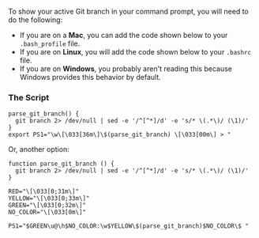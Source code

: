 To show your active Git branch in your command prompt, you will need to do the following:

- If you are on a **Mac**, you can add the code shown below to your `.bash_profile` file.
- If you are on **Linux**, you will add the code shown below to your `.bashrc` file. 
- If you are on **Windows**, you probably aren't reading this because Windows provides this behavior by default.

### The Script

```shell
parse_git_branch() {
  git branch 2> /dev/null | sed -e '/^[^*]/d' -e 's/* \(.*\)/ (\1)/'
}
export PS1="\w\[\033[36m\]\$(parse_git_branch) \[\033[00m\] > "
```

Or, another option:

```shell
function parse_git_branch () {
  git branch 2> /dev/null | sed -e '/^[^*]/d' -e 's/* \(.*\)/ (\1)/'
}
 
RED="\[\033[0;31m\]"
YELLOW="\[\033[0;33m\]"
GREEN="\[\033[0;32m\]"
NO_COLOR="\[\033[0m\]"
 
PS1="$GREEN\u@\h$NO_COLOR:\w$YELLOW\$(parse_git_branch)$NO_COLOR\$ "
```
